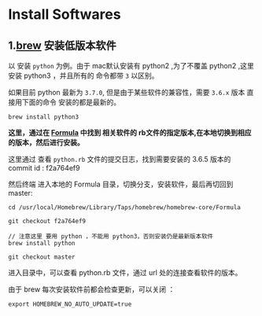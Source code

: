 
# Install Softwares


## 1.[brew](https://brew.sh/) 安装低版本软件

以 安装 `python` 为例。由于 mac默认安装有 python2 ,为了不覆盖 python2 ,这里安装 python3 ，并且所有的 命令都带 `3` 以区别。

如果目前 python 最新为 `3.7.0`, 但是由于某些软件的兼容性，需要 `3.6.x` 版本 直接用下面的命令 安装的都是最新的。

```
brew install python3
```

**这里，通过在 [Formula](https://github.com/Homebrew/homebrew-core/blob/master/Formula/) 中找到 相关软件的 rb文件的指定版本,在本地切换到相应的版本，然后进行安装。**


这里通过 查看 `python.rb` 文件的提交日志，找到需要安装的 3.6.5 版本的 commit id :  f2a764ef9

然后终端 进入本地的 Formula 目录，切换分支，安装软件，最后再切回到master:

```
cd /usr/local/Homebrew/Library/Taps/homebrew/homebrew-core/Formula

git checkout f2a764ef9

// 注意这里 要用 python ，不能用 python3，否则安装仍是最新版本软件
brew install python

git checkout master

```
进入目录中，可以查看 python.rb 文件，通过 url 处的连接查看软件的版本。


由于 brew 每次安装软件前都会检查更新，可以关闭 ：

```
export HOMEBREW_NO_AUTO_UPDATE=true
```




